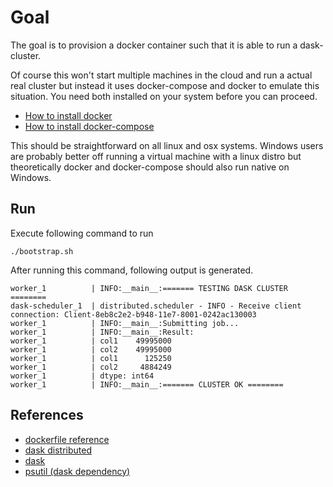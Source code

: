 # Goal

The goal is to provision a docker container such that it is able to run a dask-cluster. 

Of course this won't start multiple machines in the cloud and run a actual real cluster but instead it uses docker-compose and docker to emulate this situation. You need both installed on your system before you can proceed.

* [How to install docker](https://docs.docker.com/engine/installation/)
* [How to install docker-compose](https://docs.docker.com/compose/install/)

This should be straightforward on all linux and osx systems. Windows users are probably better off running a virtual machine with a linux distro but theoretically docker and docker-compose should also run native on Windows.

## Run

Execute following command to run

```
./bootstrap.sh
```

After running this command, following output is generated.

```
worker_1          | INFO:__main__:======= TESTING DASK CLUSTER ========
dask-scheduler_1  | distributed.scheduler - INFO - Receive client connection: Client-8eb8c2e2-b948-11e7-8001-0242ac130003
worker_1          | INFO:__main__:Submitting job...
worker_1          | INFO:__main__:Result:
worker_1          | col1    49995000
worker_1          | col2    49995000
worker_1          | col1      125250
worker_1          | col2     4884249
worker_1          | dtype: int64
worker_1          | INFO:__main__:======= CLUSTER OK ========
```


## References
* [dockerfile reference](https://docs.docker.com/engine/reference/builder/)
* [dask distributed](http://distributed.readthedocs.io/en/latest/install.html)
* [dask](https://dask.readthedocs.io/en/latest/install.html)
* [psutil (dask dependency)](https://pythonhosted.org/psutil/)